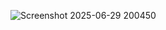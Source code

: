 
![Screenshot 2025-06-29 200450](https://github.com/user-attachments/assets/46c5feee-79d5-4a75-b98c-2458595e4493)
